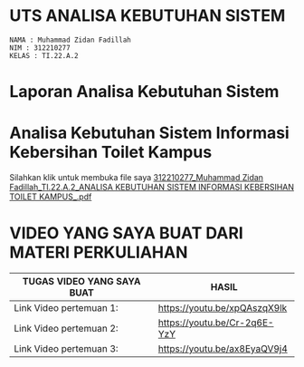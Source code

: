 # UTS ANALISA KEBUTUHAN SISTEM

```
NAMA : Muhammad Zidan Fadillah
NIM : 312210277
KELAS : TI.22.A.2
```

# Laporan Analisa Kebutuhan Sistem

# Analisa Kebutuhan Sistem Informasi Kebersihan Toilet Kampus 

Silahkan klik untuk membuka file saya [312210277_Muhammad Zidan Fadillah_TI.22.A.2_ANALISA KEBUTUHAN SISTEM INFORMASI KEBERSIHAN TOILET KAMPUS_.pdf](https://github.com/muhammadzidanfadilah/UTS_ANALISA_KEBUTUHAN_SISTEM/files/15332859/312210277_Muhammad.Zidan.Fadillah_TI.22.A.2_ANALISA.KEBUTUHAN.SISTEM.INFORMASI.KEBERSIHAN.TOILET.KAMPUS_.pdf)


# VIDEO YANG SAYA BUAT DARI MATERI PERKULIAHAN


| TUGAS VIDEO YANG SAYA BUAT | HASIL  |
| --- | --- |
| Link Video pertemuan 1: |https://youtu.be/xpQAszqX9lk |
| Link Video pertemuan 2: |https://youtu.be/Cr-2q6E-YzY  |
| Link Video pertemuan 3: |https://youtu.be/ax8EyaQV9j4  |
